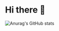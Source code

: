 # Hi there 👋
![Anurag's GitHub stats](https://github-readme-stats.vercel.app/api?username=Liverpool631)


